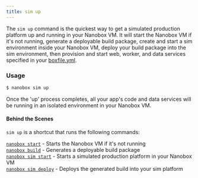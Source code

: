 ```yaml
---
title: sim up
---
```


The `sim up` command is the quickest way to get a simulated production platform up and running in your Nanobox VM. It will start the Nanobox VM if it's not running, generate a deployable build package, create and start a sim environment inside your Nanobox VM, deploy your build package into the sim environment, then provision and start web, worker, and data services specified in your [boxfile.yml](/app-config/boxfile/).

### Usage
```bash
$ nanobox sim up
```

Once the 'up' process completes, all your app's code and data services will be running in an isolated environment in your Nanobox VM.

#### Behind the Scenes
`sim up` is a shortcut that runs the following commands:

[`nanobox start`](/cli/start) - Starts the Nanobox VM if it's not running  
[`nanobox build`](/cli/build/) - Generates a deployable build package  
[`nanobox sim start`](/cli/sim/start/) - Starts a simulated production platform in your Nanobox VM  
[`nanobox sim deploy`](/cli/sim/deploy/) - Deploys the generated build into your sim platform
